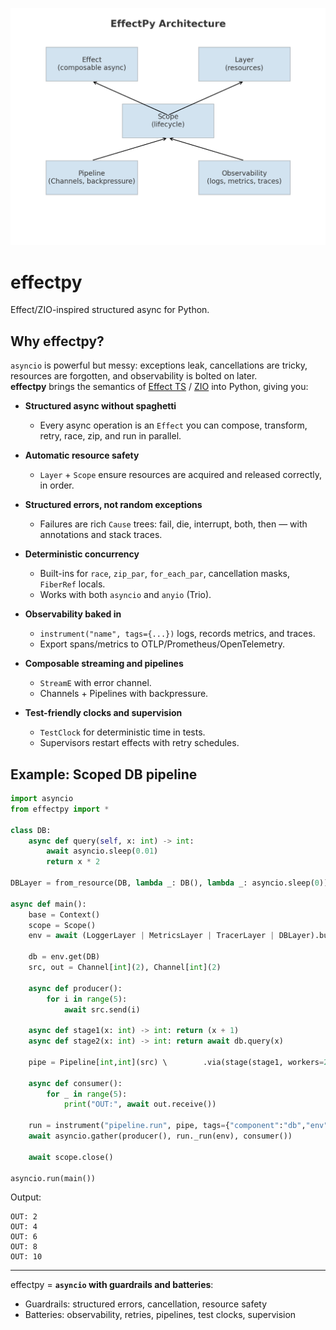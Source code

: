 

![EffectPy Architecture](img/effectpy_arch.png)

# effectpy

Effect/ZIO-inspired structured async for Python.

## Why effectpy?

`asyncio` is powerful but messy: exceptions leak, cancellations are tricky, resources are forgotten, and observability is bolted on later.  
**effectpy** brings the semantics of [Effect TS](https://effect.website) / [ZIO](https://zio.dev) into Python, giving you:

- **Structured async without spaghetti**
  - Every async operation is an `Effect` you can compose, transform, retry, race, zip, and run in parallel.

- **Automatic resource safety**
  - `Layer` + `Scope` ensure resources are acquired and released correctly, in order.

- **Structured errors, not random exceptions**
  - Failures are rich `Cause` trees: fail, die, interrupt, both, then — with annotations and stack traces.

- **Deterministic concurrency**
  - Built-ins for `race`, `zip_par`, `for_each_par`, cancellation masks, `FiberRef` locals.
  - Works with both `asyncio` and `anyio` (Trio).

- **Observability baked in**
  - `instrument("name", tags={...})` logs, records metrics, and traces.
  - Export spans/metrics to OTLP/Prometheus/OpenTelemetry.

- **Composable streaming and pipelines**
  - `StreamE` with error channel.
  - Channels + Pipelines with backpressure.

- **Test-friendly clocks and supervision**
  - `TestClock` for deterministic time in tests.
  - Supervisors restart effects with retry schedules.

## Example: Scoped DB pipeline

```python
import asyncio
from effectpy import *

class DB:
    async def query(self, x: int) -> int:
        await asyncio.sleep(0.01)
        return x * 2

DBLayer = from_resource(DB, lambda _: DB(), lambda _: asyncio.sleep(0))

async def main():
    base = Context()
    scope = Scope()
    env = await (LoggerLayer | MetricsLayer | TracerLayer | DBLayer).build_scoped(base, scope)

    db = env.get(DB)
    src, out = Channel[int](2), Channel[int](2)

    async def producer():
        for i in range(5):
            await src.send(i)

    async def stage1(x: int) -> int: return (x + 1)
    async def stage2(x: int) -> int: return await db.query(x)

    pipe = Pipeline[int,int](src) \        .via(stage(stage1, workers=2)) \        .via(stage(stage2, workers=2)) \        .to_channel(out)

    async def consumer():
        for _ in range(5):
            print("OUT:", await out.receive())

    run = instrument("pipeline.run", pipe, tags={"component":"db","env":"dev"})
    await asyncio.gather(producer(), run._run(env), consumer())

    await scope.close()

asyncio.run(main())
```

Output:

```
OUT: 2
OUT: 4
OUT: 6
OUT: 8
OUT: 10
```

---

effectpy = **`asyncio` with guardrails and batteries**:
- Guardrails: structured errors, cancellation, resource safety
- Batteries: observability, retries, pipelines, test clocks, supervision
